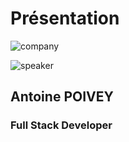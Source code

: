 <!-- .slide: class="speaker-slide" -->

# Présentation

![company](./assets/common/images/logo_sfeir_blanc.png)

![speaker](./assets/common/images/speakers/AntoinePoivey.webp)

<h2>Antoine <span>POIVEY</span></h2>

### Full Stack Developer

<!-- .element: class="icon-rule icon-first" -->
